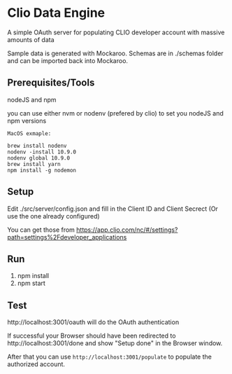 # Clio Data Engine
A simple OAuth server for populating CLIO developer account with massive amounts of data

Sample data is generated with Mockaroo. Schemas are in ./schemas folder and can be imported back into Mockaroo.

## Prerequisites/Tools

nodeJS and npm

you can use either nvm or nodenv (prefered by clio) to set you nodeJS and npm versions

```
MacOS exmaple:

brew install nodenv
nodenv -install 10.9.0
nodenv global 10.9.0
brew install yarn
npm install -g nodemon
```


## Setup
Edit ./src/server/config.json and fill in the Client ID and Client Secrect (Or use the one already configured)

You can get those from https://app.clio.com/nc/#/settings?path=settings%2Fdeveloper_applications

## Run
1. npm install 
2. npm start

## Test

http://localhost:3001/oauth will do the OAuth authentication

If successful your Browser should have been redirected to http://localhost:3001/done and show "Setup done" in the Browser window.

After that you can use `http://localhost:3001/populate` to populate the authorized account.


 


